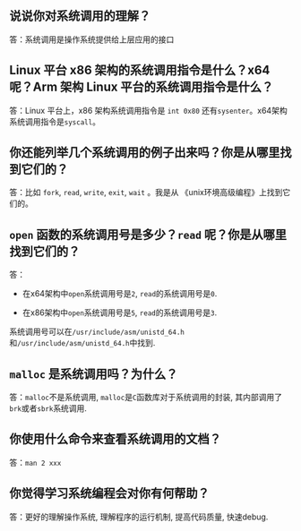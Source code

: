 
## 说说你对系统调用的理解？

答：系统调用是操作系统提供给上层应用的接口

## Linux 平台 x86 架构的系统调用指令是什么？x64 呢？Arm 架构 Linux 平台的系统调用指令是什么？

答：Linux 平台上，x86 架构系统调用指令是 `int 0x80` 还有`sysenter`。x64架构系统调用指令是`syscall`。

## 你还能列举几个系统调用的例子出来吗？你是从哪里找到它们的？

答：比如 `fork`, `read`, `write`, `exit`, `wait` 。我是从 《unix环境高级编程》上找到它们的。

## `open` 函数的系统调用号是多少？`read` 呢？你是从哪里找到它们的？

答：
- 在x64架构中`open`系统调用号是`2`, `read`的系统调用号是`0`.

- 在x86架构中`open`系统调用号是`5`, `read`的系统调用号是`3`.

系统调用号可以在`/usr/include/asm/unistd_64.h`和`/usr/include/asm/unistd_64.h`中找到. 


## `malloc` 是系统调用吗？为什么？

答：`malloc`不是系统调用, `malloc`是`C`函数库对于系统调用的封装, 其内部调用了`brk`或者`sbrk`系统调用.

## 你使用什么命令来查看系统调用的文档？

答：`man 2 xxx`

## 你觉得学习系统编程会对你有何帮助？

答：更好的理解操作系统, 理解程序的运行机制, 提高代码质量, 快速debug.